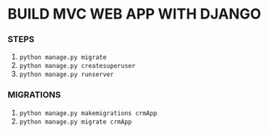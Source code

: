 # BUILD MVC WEB APP WITH DJANGO

### STEPS

1. `python manage.py migrate`
2. `python manage.py createsuperuser`
3. `python manage.py runserver`

### MIGRATIONS

1. `python manage.py makemigrations crmApp`
2. `python manage.py migrate crmApp`
